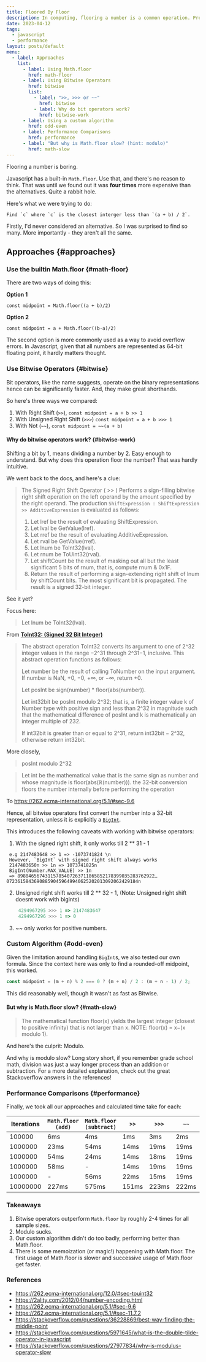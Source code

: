```yaml
---
title: Floored By Floor
description: In computing, flooring a number is a common operation. Pretty mundane, but the perks of working with big data is that mundane things get exciting. Big Data breaks language limits.
date: 2023-04-12
tags:
  - javascript
  - performance
layout: posts/default
menu:
  - label: Approaches
    list:
      - label: Using Math.floor
        href: math-floor
      - label: Using Bitwise Operators
        href: bitwise
        list:
          - label: ">>, >>> or ~~"
            href: bitwise
          - label: Why do bit operators work?
            href: bitwise-work
      - label: Using a custom algorithm
        href: odd-even
      - label: Performance Comparisons
        href: performance
      - label: "But why is Math.floor slow? (hint: modulo)"
        href: math-slow
---
```


Flooring a number is boring.

Javascript has a built-in `Math.floor`. Use that, and there's no reason to think.
That was until we found out it was **four times** more expensive than the alternatives. Quite a rabbit hole.

Here's what we were trying to do:

```
Find `c` where `c` is the closest interger less than `(a + b) / 2`.
```

Firstly, I'd never considered an alternative. So I was surprised to find so many.
More importantly - they aren't all the same.

## Approaches {#approaches}

### Use the builtin Math.floor {#math-floor}

There are two ways of doing this:

**Option 1**

`const midpoint = Math.floor((a + b)/2)`

**Option 2**

`const midpoint = a + Math.floor((b-a)/2)`

The second option is more commonly used as a way to avoid overflow errors. In Javascript, given that all numbers are represented as 64-bit floating point, it hardly matters thought.

### Use Bitwise Operators {#bitwise}

Bit operators, like the name suggests, operate on the binary representations hence can be significantly faster. And, they make great shorthands.

So here's three ways we compared:

1. With Right Shift (`>>`), `const midpoint = a + b >> 1`
2. With Unsigned Right Shift (`>>>`) `const midpoint = a + b >>> 1`
3. With Not (`~~`), `const midpoint = ~~(a + b)`

#### Why do bitwise operators work? {#bitwise-work}

Shifting a bit by 1, means dividing a number by 2. Easy enough to understand. But why does this operation floor the number?
That was hardly intuitive.

We went back to the docs, and here's a clue:

> The Signed Right Shift Operator ( >> )
> Performs a sign-filling bitwise right shift operation on the left operand by the amount specified by the right operand.
> The production `ShiftExpression : ShiftExpression >> AdditiveExpression` is evaluated as follows:
>
> 1. Let lref be the result of evaluating ShiftExpression.
> 2. Let lval be GetValue(lref).
> 3. Let rref be the result of evaluating AdditiveExpression.
> 4. Let rval be GetValue(rref).
> 5. Let lnum be ToInt32(lval).
> 6. Let rnum be ToUint32(rval).
> 7. Let shiftCount be the result of masking out all but the least significant 5 bits of rnum, that is, compute rnum & 0x1F.
> 8. Return the result of performing a sign-extending right shift of lnum by shiftCount bits. The most significant bit is propagated. The result is a signed 32-bit integer.

See it yet?

Focus here:

> Let lnum be ToInt32(lval).

From [**ToInt32: (Signed 32 Bit Integer)**](https://262.ecma-international.org/5.1/#sec-9.5)

> The abstract operation ToInt32 converts its argument to one of 2^32 integer values in the range −2^31 through 2^31−1, inclusive. This abstract operation functions as follows:
>
> Let number be the result of calling ToNumber on the input argument.
> If number is NaN, +0, −0, +∞, or −∞, return +0.
>
> Let posInt be sign(number) \* floor(abs(number)).
>
> Let int32bit be posInt modulo 2^32; that is, a finite integer value k
> of Number type with positive sign and less than 2^32 in magnitude such that the mathematical difference of posInt and k is mathematically an integer multiple of 232.
>
> If int32bit is greater than or equal to 2^31, return int32bit − 2^32, otherwise return int32bit.

More closely,

> posInt modulo 2^32

> Let int be the mathematical value that is the same sign as number and whose magnitude is floor(abs(ℝ(number))).
> the 32-bit conversion floors the number internally before performing the operation

To https://262.ecma-international.org/5.1/#sec-9.6

Hence, all bitwise operators first convert the number into a 32-bit representation, unless it is explicitly a [`BigInt`](https://developer.mozilla.org/en-US/docs/Web/JavaScript/Reference/Global_Objects/BigInt).

This introduces the following caveats with working with bitwise operators:

1. With the signed right shift, it only works till 2 \*\* 31 - 1

```
 e.g 2147483648 >> 1 => -1073741824 \n
 However, `BigInt` with signed right shift always works
 2147483650n >> 1n => 1073741825n
 BigInt(Number.MAX_VALUE) >> 1n
 => 89884656743115785407263711865852178399035283762922…072361584369088590459649940625202013092062429184n
```

2. Unsigned right shift works till 2 \*\* 32 - 1, (Note: Unsigned right shift doesnt work with bigints)
   ```js
    4294967295 >>> 1 => 2147483647
    4294967296 >>> 1 => 0
   ```
3. ~~ only works for positive numbers.

### Custom Algorithm {#odd-even}

Given the limitation around handling `BigInt`s, we also tested our own formula.
Since the context here was only to find a rounded-off midpoint, this worked.

```js
const midpoint = (m + n) % 2 === 0 ? (m + n) / 2 : (m + n - 1) / 2;
```

This did reasonably well, though it wasn't as fast as Bitwise.

#### But why is Math.floor slow? {#math-slow}

> The mathematical function floor(x) yields the largest integer (closest to positive infinity) that is not larger than x.
> NOTE: floor(x) = x−(x modulo 1).

And here's the culprit: Modulo.

And why is modulo slow? Long story short, if you remember grade school math, division was just a way longer process than an addition or subtraction. For a more detailed explanation, check out the great Stackoverflow answers in the references!

### Performance Comparisons {#performance}

Finally, we took all our approaches and calculated time take for each:

| Iterations | `Math.floor (add)` | `Math.floor (subtract)` | `>>`  | `>>>` | `~~`  | Custom | Modulo |
| ---------- | ------------------ | ----------------------- | ----- | ----- | ----- | ------ | ------ |
| 100000     | 6ms                | 4ms                     | 1ms   | 3ms   | 2ms   | 6ms    | 8ms    |
| 1000000    | 23ms               | 54ms                    | 14ms  | 19ms  | 19ms  | 33ms   | 56ms   |
| 1000000    | 54ms               | 24ms                    | 14ms  | 18ms  | 19ms  | 24ms   | 57ms   |
| 1000000    | 58ms               | -                       | 14ms  | 19ms  | 19ms  | 26ms   | 65ms   |
| 1000000    | -                  | 56ms                    | 22ms  | 15ms  | 19ms  | 26ms   | 62ms   |
| 10000000   | 227ms              | 575ms                   | 151ms | 223ms | 222ms | 269ms  | 569ms  |

### Takeaways

1. Bitwise operators outperform `Math.floor` by roughly 2-4 times for all sample sizes.
2. Modulo sucks.
3. Our custom algorithm didn't do too badly, performing better than Math.floor.
4. There is some memoization (or magic!) happening with Math.floor. The first usage of Math.floor is slower and successive usage of Math.floor get faster.

### References

- https://262.ecma-international.org/12.0/#sec-touint32
- https://2ality.com/2012/04/number-encoding.html
- https://262.ecma-international.org/5.1/#sec-9.6
- https://262.ecma-international.org/5.1/#sec-11.7.2
- https://stackoverflow.com/questions/36228869/best-way-finding-the-middle-point
- https://stackoverflow.com/questions/5971645/what-is-the-double-tilde-operator-in-javascript
- https://stackoverflow.com/questions/27977834/why-is-modulus-operator-slow
